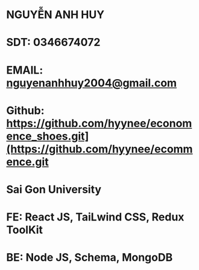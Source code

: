 # NGUYỄN ANH HUY

# SDT: 0346674072

# EMAIL: nguyenanhhuy2004@gmail.com

# Github: https://github.com/hyynee/economence_shoes.git](https://github.com/hyynee/ecommence.git

# Sai Gon University

# FE: React JS, TaiLwind CSS, Redux ToolKit

# BE: Node JS, Schema, MongoDB

